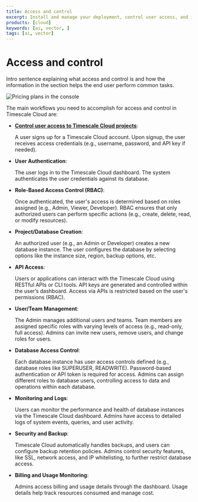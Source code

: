 ```yaml
---
title: Access and control
excerpt: Install and manage your deployment, control user access, and integrate third party tooling.   
products: [cloud]
keywords: [ai, vector, ]
tags: [ai, vector]
---
```



# Access and control

Intro sentence explaining what access and control is and how the information in the section helps the end user perform 
common tasks. 

![Pricing plans in the console](https://assets.timescale.com/docs/images/tsc-vpc-architecture.svg)

The main workflows you need to accomplish for access and control in Timescale Cloud are:

- **[Control user access to Timescale Cloud projects][user-management]**:

  A user signs up for a Timescale Cloud account.
  Upon signup, the user receives access credentials (e.g., username, password, and API key if needed).

- **User Authentication**:

  The user logs in to the Timescale Cloud dashboard.
  The system authenticates the user credentials against its database.

- **Role-Based Access Control (RBAC)**:

  Once authenticated, the user's access is determined based on roles assigned (e.g., Admin, Viewer, Developer).
  RBAC ensures that only authorized users can perform specific actions (e.g., create, delete, read, or modify resources).

- **Project/Database Creation**:

  An authorized user (e.g., an Admin or Developer) creates a new database instance.
  The user configures the database by selecting options like the instance size, region, backup options, etc.

- **API Access**:

  Users or applications can interact with the Timescale Cloud using RESTful APIs or CLI tools.
  API keys are generated and controlled within the user’s dashboard.
  Access via APIs is restricted based on the user's permissions (RBAC).

- **User/Team Management**:

  The Admin manages additional users and teams.
  Team members are assigned specific roles with varying levels of access (e.g., read-only, full access).
  Admins can invite new users, remove users, and change roles for users.

- **Database Access Control**:

  Each database instance has user access controls defined (e.g., database roles like SUPERUSER, READWRITE).
  Password-based authentication or API token is required for access.
  Admins can assign different roles to database users, controlling access to data and operations within each database.

- **Monitoring and Logs**:

  Users can monitor the performance and health of database instances via the Timescale Cloud dashboard.
  Admins have access to detailed logs of system events, queries, and user activity.

- **Security and Backup**:

  Timescale Cloud automatically handles backups, and users can configure backup retention policies.
  Admins control security features, like SSL, network access, and IP whitelisting, to further restrict database access.

- **Billing and Usage Monitoring**:

  Admins access billing and usage details through the dashboard.
  Usage details help track resources consumed and manage cost.



[vector-search-indexing]: /build-for-ai/:currentVersion:/key-vector-database-concepts-for-understanding-pgvector/#vector-search-indexing-approximate-nearest-neighbor-search
[user-management]: /access-and-control/:currentVersion:/user-management/
